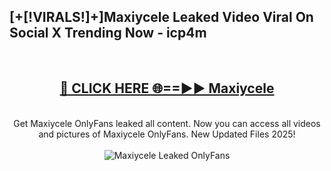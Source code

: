 <h2>[+[!VIRALS!]+]Maxiycele Leaked Video Viral On Social X Trending Now - icp4m</h2>
<br>
<div align="center">
<h2><a href="https://libra.edu.pl?Maxiycele" rel="nofollow">🔴 CLICK HERE 🌐==►► Maxiycele</a></h2>
<br>
Get Maxiycele OnlyFans leaked all content. Now you can access all videos and pictures of Maxiycele OnlyFans. New Updated Files 2025!
<br>
<br>
<a href="https://libra.edu.pl?Maxiycele" rel="nofollow" data-target="animated-image.originalLink"><img src="https://i.ibb.co.com/WyWwxjT/player-gif2.gif" alt="Maxiycele Leaked OnlyFans" style="max-width: 100%; display: inline-block;" data-target="animated-image.originalImage"></a>
</div>
<br>